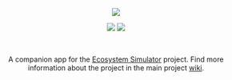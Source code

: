 
<p align="center">

<a href="https://github.com/sayansil/Ecosystem-android">
  <img src="https://ecosystem-simulation.web.app/assets/img/eco-flutter.png" />
</a>

</p>



<!-- Badges -->

<p align="center">
<a href="https://github.com/sayansil/Ecosystem/blob/master/LICENSE">
        <img src="https://img.shields.io/badge/license-GPL%20v3-yellow.svg" /></a>

<a href="https://github.com/sayansil/Ecosystem-companion/actions/workflows/build.yml">
        <img src="https://github.com/sayansil/Ecosystem-companion/actions/workflows/build.yml/badge.svg" /></a>
</p>


<br>

<p align="center">
A companion app for the <a href="https://github.com/sayansil/Ecosystem">Ecosystem Simulator</a> project. Find more information about the project in the main project <a href="https://github.com/sayansil/Ecosystem/wiki">wiki</a>.
</p>

<br>
